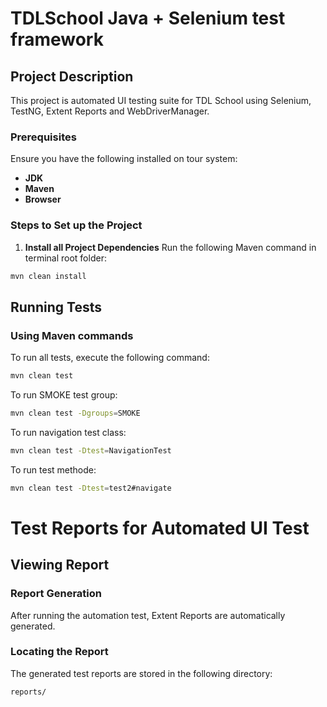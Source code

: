 # TDLSchool Java + Selenium test framework

## Project Description
This project is automated UI testing suite for TDL School using Selenium, TestNG, Extent Reports and WebDriverManager.

### Prerequisites
Ensure you have the following installed on tour system:
- **JDK**
- **Maven**
- **Browser**

### Steps to Set up the Project
1. **Install all Project Dependencies**
Run the following Maven command in terminal root folder:
```bash
mvn clean install
```

## Running Tests
### Using Maven commands

To run all tests, execute the following command:
```bash
mvn clean test
```

To run SMOKE test group:
```bash
mvn clean test -Dgroups=SMOKE
```
To run navigation test class:
```bash
mvn clean test -Dtest=NavigationTest
```
To run test methode:
```bash
mvn clean test -Dtest=test2#navigate
```

# Test Reports for Automated UI Test
## Viewing Report
### Report Generation
After running the automation test, Extent Reports are automatically generated.

### Locating the Report
The generated test reports are stored in the following directory:

```plaintext
reports/